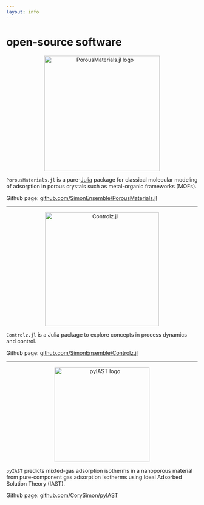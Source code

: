 ```yaml
---
layout: info
---
```


# open-source software 

<figure>
	<center>
	<img src="https://raw.githubusercontent.com/SimonEnsemble/PorousMaterials.jl/master/PMlogo.png" alt="PorousMaterials.jl logo" style="width:304px">
	</center>
</figure>

`PorousMaterials.jl` is a pure-[Julia](https://julialang.org/) package for classical molecular modeling of adsorption in porous crystals such as metal-organic frameworks (MOFs).

Github page: [github.com/SimonEnsemble/PorousMaterials.jl](https://github.com/SimonEnsemble/PorousMaterials.jl)

  <hr>

<figure>
    <center>
    <img src="https://raw.githubusercontent.com/SimonEnsemble/Controlz.jl/master/docs/src/assets/logo.png" alt="Controlz.jl" style="width:300px">
    </center>
</figure>

`Controlz.jl` is a Julia package to explore concepts in process dynamics and control.

Github page: [github.com/SimonEnsemble/Controlz.jl](https://github.com/SimonEnsemble/Controlz.jl)

  <hr>

<figure>
	<center>
	<img src="../images/pyIAST_logo_resolute.png" alt="pyIAST logo" style="width:250px">
	</center>
</figure>


`pyIAST` predicts mixted-gas adsorption isotherms in a nanoporous material from pure-component gas adsorption isotherms using Ideal Adsorbed Solution Theory (IAST).

Github page: [github.com/CorySimon/pyIAST](https://github.com/CorySimon/pyIAST)
